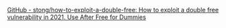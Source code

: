 
[GitHub - stong/how-to-exploit-a-double-free: How to exploit a double free vulnerability in 2021. Use After Free for Dummies](https://github.com/stong/how-to-exploit-a-double-free)
